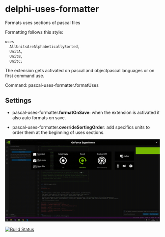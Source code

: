 # delphi-uses-formatter

Formats uses sections of pascal files

Formatting follows this style:

```
uses
  AllUnitsAreAlphabeticallySorted,
  UnitA,
  UnitB,
  UnitC;
```

The extension gets activated on pascal and objectpascal languages or on first command use.

Command: pascal-uses-formatter.formatUses

## Settings

* pascal-uses-formatter.**formatOnSave**: when the extension is activated it also auto formats on save.

* pascal-uses-formatter.**overrideSortingOrder**: add specifics units to order them at the beginning of uses sections.

![overrideSortingOrder](./other/configurableSortingArrayUse.gif)

[![Build Status](https://dev.azure.com/tuncbahcecioglu/delphi-uses-formatter-CI/_apis/build/status/tuncb.delphi-uses-formatter?branchName=master)](https://dev.azure.com/tuncbahcecioglu/delphi-uses-formatter-CI/_build/latest?definitionId=1&branchName=master)
